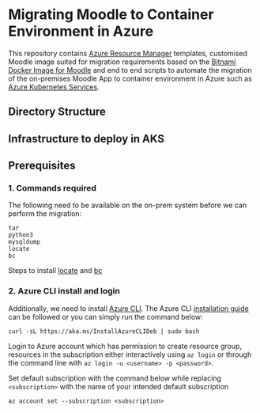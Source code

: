 # Migrating Moodle to Container Environment in Azure

This repository contains [Azure Resource Manager](https://docs.microsoft.com/en-us/azure/azure-resource-manager/management/overview) templates, customised Moodle image suited for migration requirements based on the [Bitnami Docker Image for Moodle](https://github.com/bitnami/bitnami-docker-moodle) and end to end scripts to automate the migration of the on-premises Moodle App to container environment in Azure such as [Azure Kubernetes Services](https://azure.microsoft.com/en-in/services/kubernetes-service/).

## Directory Structure

## Infrastructure to deploy in AKS

## Prerequisites

### 1. Commands required
The following need to be available on the on-prem system before we can perform the migration:
```
tar
python3
mysqldump
locate
bc
```
Steps to install [locate](https://askubuntu.com/questions/215503/how-to-install-the-locate-command/215509#215509) and [bc](https://askubuntu.com/questions/550985/installing-bc-and-any-maths-extension)

### 2. Azure CLI install and login
Additionally, we need to install [Azure CLI](https://docs.microsoft.com/en-us/cli/azure/what-is-azure-cli). The Azure CLI [installation guide](https://docs.microsoft.com/en-us/cli/azure/install-azure-cli-linux?pivots=apt) can be followed or you can simply run the command below:
```
curl -sL https://aka.ms/InstallAzureCLIDeb | sudo bash
```
Login to Azure account which has permission to create resource group, resources in the subscription either interactively using ```az login``` or through the command line with ```az login -u <username> -p <password>```.

Set default subscription with the command below while replacing ```<subscription>``` with the name of your intended default subscription
```
az account set --subscription <subscription>
```




